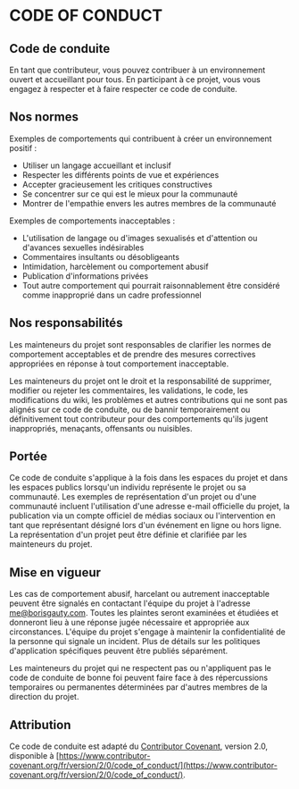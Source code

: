 # CODE OF CONDUCT

## Code de conduite

En tant que contributeur, vous pouvez contribuer à un environnement ouvert et accueillant pour tous. En participant à ce projet, vous vous engagez à respecter et à faire respecter ce code de conduite.

## Nos normes

Exemples de comportements qui contribuent à créer un environnement positif :

- Utiliser un langage accueillant et inclusif
- Respecter les différents points de vue et expériences
- Accepter gracieusement les critiques constructives
- Se concentrer sur ce qui est le mieux pour la communauté
- Montrer de l'empathie envers les autres membres de la communauté

Exemples de comportements inacceptables :

- L'utilisation de langage ou d'images sexualisés et d'attention ou d'avances sexuelles indésirables
- Commentaires insultants ou désobligeants
- Intimidation, harcèlement ou comportement abusif
- Publication d'informations privées
- Tout autre comportement qui pourrait raisonnablement être considéré comme inapproprié dans un cadre professionnel

## Nos responsabilités

Les mainteneurs du projet sont responsables de clarifier les normes de comportement acceptables et de prendre des mesures correctives appropriées en réponse à tout comportement inacceptable.

Les mainteneurs du projet ont le droit et la responsabilité de supprimer, modifier ou rejeter les commentaires, les validations, le code, les modifications du wiki, les problèmes et autres contributions qui ne sont pas alignés sur ce code de conduite, ou de bannir temporairement ou définitivement tout contributeur pour des comportements qu'ils jugent inappropriés, menaçants, offensants ou nuisibles.

## Portée

Ce code de conduite s'applique à la fois dans les espaces du projet et dans les espaces publics lorsqu'un individu représente le projet ou sa communauté. Les exemples de représentation d'un projet ou d'une communauté incluent l'utilisation d'une adresse e-mail officielle du projet, la publication via un compte officiel de médias sociaux ou l'intervention en tant que représentant désigné lors d'un événement en ligne ou hors ligne. La représentation d'un projet peut être définie et clarifiée par les mainteneurs du projet.

## Mise en vigueur

Les cas de comportement abusif, harcelant ou autrement inacceptable peuvent être signalés en contactant l'équipe du projet à l'adresse [me@borisgauty.com](mailto:me@borisgauty.com). Toutes les plaintes seront examinées et étudiées et donneront lieu à une réponse jugée nécessaire et appropriée aux circonstances. L'équipe du projet s'engage à maintenir la confidentialité de la personne qui signale un incident. Plus de détails sur les politiques d'application spécifiques peuvent être publiés séparément.

Les mainteneurs du projet qui ne respectent pas ou n'appliquent pas le code de conduite de bonne foi peuvent faire face à des répercussions temporaires ou permanentes déterminées par d'autres membres de la direction du projet.

## Attribution

Ce code de conduite est adapté du [Contributor Covenant](https://www.contributor-covenant.org), version 2.0, disponible à [https://www.contributor-covenant.org/fr/version/2/0/code_of_conduct/](https://www.contributor-covenant.org/fr/version/2/0/code_of_conduct/).